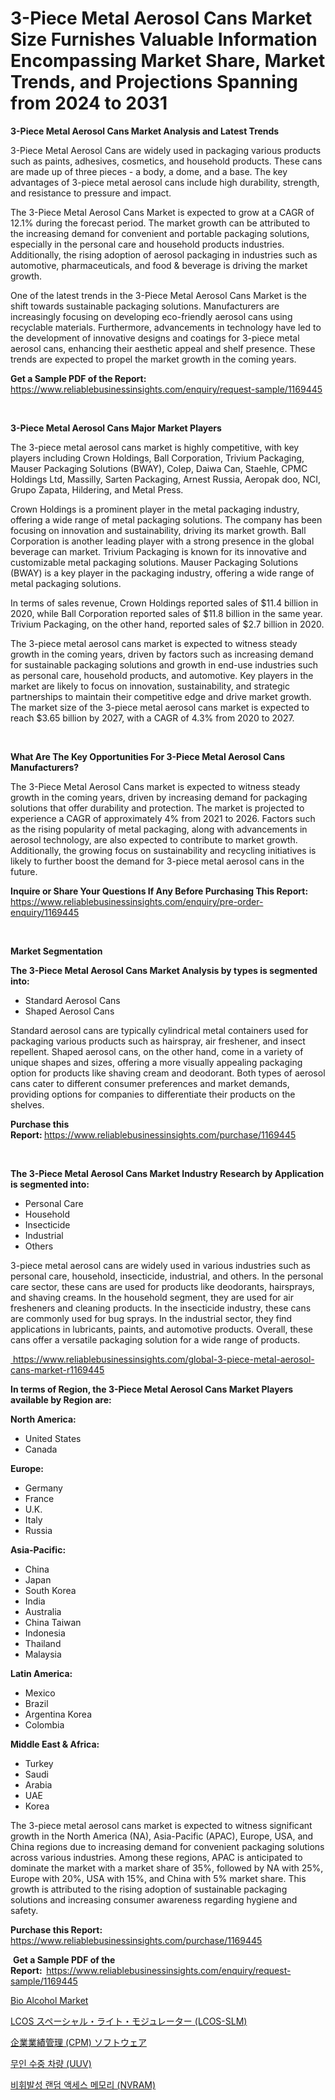 <p><h1>3-Piece Metal Aerosol Cans Market Size Furnishes Valuable Information Encompassing Market Share, Market Trends, and Projections Spanning from 2024 to 2031</h1></p><p><strong>3-Piece Metal Aerosol Cans Market Analysis and Latest Trends</strong></p>
<p><p>3-Piece Metal Aerosol Cans are widely used in packaging various products such as paints, adhesives, cosmetics, and household products. These cans are made up of three pieces - a body, a dome, and a base. The key advantages of 3-piece metal aerosol cans include high durability, strength, and resistance to pressure and impact.</p><p>The 3-Piece Metal Aerosol Cans Market is expected to grow at a CAGR of 12.1% during the forecast period. The market growth can be attributed to the increasing demand for convenient and portable packaging solutions, especially in the personal care and household products industries. Additionally, the rising adoption of aerosol packaging in industries such as automotive, pharmaceuticals, and food & beverage is driving the market growth.</p><p>One of the latest trends in the 3-Piece Metal Aerosol Cans Market is the shift towards sustainable packaging solutions. Manufacturers are increasingly focusing on developing eco-friendly aerosol cans using recyclable materials. Furthermore, advancements in technology have led to the development of innovative designs and coatings for 3-piece metal aerosol cans, enhancing their aesthetic appeal and shelf presence. These trends are expected to propel the market growth in the coming years.</p></p>
<p><strong>Get a Sample PDF of the Report:&nbsp;</strong> <a href="https://www.reliablebusinessinsights.com/enquiry/request-sample/1169445">https://www.reliablebusinessinsights.com/enquiry/request-sample/1169445</a></p>
<p>&nbsp;</p>
<p><strong>3-Piece Metal Aerosol Cans Major Market Players</strong></p>
<p><p>The 3-piece metal aerosol cans market is highly competitive, with key players including Crown Holdings, Ball Corporation, Trivium Packaging, Mauser Packaging Solutions (BWAY), Colep, Daiwa Can, Staehle, CPMC Holdings Ltd, Massilly, Sarten Packaging, Arnest Russia, Aeropak doo, NCI, Grupo Zapata, Hildering, and Metal Press. </p><p>Crown Holdings is a prominent player in the metal packaging industry, offering a wide range of metal packaging solutions. The company has been focusing on innovation and sustainability, driving its market growth. Ball Corporation is another leading player with a strong presence in the global beverage can market. Trivium Packaging is known for its innovative and customizable metal packaging solutions. Mauser Packaging Solutions (BWAY) is a key player in the packaging industry, offering a wide range of metal packaging solutions.</p><p>In terms of sales revenue, Crown Holdings reported sales of $11.4 billion in 2020, while Ball Corporation reported sales of $11.8 billion in the same year. Trivium Packaging, on the other hand, reported sales of $2.7 billion in 2020. </p><p>The 3-piece metal aerosol cans market is expected to witness steady growth in the coming years, driven by factors such as increasing demand for sustainable packaging solutions and growth in end-use industries such as personal care, household products, and automotive. Key players in the market are likely to focus on innovation, sustainability, and strategic partnerships to maintain their competitive edge and drive market growth. The market size of the 3-piece metal aerosol cans market is expected to reach $3.65 billion by 2027, with a CAGR of 4.3% from 2020 to 2027.</p></p>
<p>&nbsp;</p>
<p><strong>What Are The Key Opportunities For 3-Piece Metal Aerosol Cans Manufacturers?</strong></p>
<p><p>The 3-Piece Metal Aerosol Cans market is expected to witness steady growth in the coming years, driven by increasing demand for packaging solutions that offer durability and protection. The market is projected to experience a CAGR of approximately 4% from 2021 to 2026. Factors such as the rising popularity of metal packaging, along with advancements in aerosol technology, are also expected to contribute to market growth. Additionally, the growing focus on sustainability and recycling initiatives is likely to further boost the demand for 3-piece metal aerosol cans in the future.</p></p>
<p><strong>Inquire or Share Your Questions If Any Before Purchasing This Report:</strong> <a href="https://www.reliablebusinessinsights.com/enquiry/pre-order-enquiry/1169445">https://www.reliablebusinessinsights.com/enquiry/pre-order-enquiry/1169445</a></p>
<p>&nbsp;</p>
<p><strong>Market Segmentation</strong></p>
<p><strong>The 3-Piece Metal Aerosol Cans Market Analysis by types is segmented into:</strong></p>
<p><ul><li>Standard Aerosol Cans</li><li>Shaped Aerosol Cans</li></ul></p>
<p><p>Standard aerosol cans are typically cylindrical metal containers used for packaging various products such as hairspray, air freshener, and insect repellent. Shaped aerosol cans, on the other hand, come in a variety of unique shapes and sizes, offering a more visually appealing packaging option for products like shaving cream and deodorant. Both types of aerosol cans cater to different consumer preferences and market demands, providing options for companies to differentiate their products on the shelves.</p></p>
<p><strong>Purchase this Report:&nbsp;</strong><a href="https://www.reliablebusinessinsights.com/purchase/1169445">https://www.reliablebusinessinsights.com/purchase/1169445</a></p>
<p>&nbsp;</p>
<p><strong>The 3-Piece Metal Aerosol Cans Market Industry Research by Application is segmented into:</strong></p>
<p><ul><li>Personal Care</li><li>Household</li><li>Insecticide</li><li>Industrial</li><li>Others</li></ul></p>
<p><p>3-piece metal aerosol cans are widely used in various industries such as personal care, household, insecticide, industrial, and others. In the personal care sector, these cans are used for products like deodorants, hairsprays, and shaving creams. In the household segment, they are used for air fresheners and cleaning products. In the insecticide industry, these cans are commonly used for bug sprays. In the industrial sector, they find applications in lubricants, paints, and automotive products. Overall, these cans offer a versatile packaging solution for a wide range of products.</p></p>
<p><a href="https://www.reliablebusinessinsights.com/global-3-piece-metal-aerosol-cans-market-r1169445">&nbsp;https://www.reliablebusinessinsights.com/global-3-piece-metal-aerosol-cans-market-r1169445</a></p>
<p><strong>In terms of Region, the 3-Piece Metal Aerosol Cans Market Players available by Region are:</strong></p>
<p>
    <p> <strong> North America: </strong>
        <ul>
            <li>United States</li>
            <li>Canada</li>
        </ul>
        </p> 
    <p> <strong> Europe: </strong>
        <ul>
            <li>Germany</li>
            <li>France</li>
            <li>U.K.</li>
            <li>Italy</li>
            <li>Russia</li>
        </ul>
        </p> 
    <p> <strong> Asia-Pacific: </strong>
        <ul>
            <li>China</li>
            <li>Japan</li>
            <li>South Korea</li>
            <li>India</li>
            <li>Australia</li>
            <li>China Taiwan</li>
            <li>Indonesia</li>
            <li>Thailand</li>
            <li>Malaysia</li>
        </ul>
        </p> 
    <p> <strong> Latin America: </strong>
        <ul>
            <li>Mexico</li>
            <li>Brazil</li>
            <li>Argentina Korea</li>
            <li>Colombia</li>
        </ul>
        </p> 
    <p> <strong> Middle East & Africa: </strong>
        <ul>
            <li>Turkey</li>
            <li>Saudi</li>
            <li>Arabia</li>
            <li>UAE</li>
            <li>Korea</li>
        </ul>
    </p>
    </p>
<p><p>The 3-piece metal aerosol cans market is expected to witness significant growth in the North America (NA), Asia-Pacific (APAC), Europe, USA, and China regions due to increasing demand for convenient packaging solutions across various industries. Among these regions, APAC is anticipated to dominate the market with a market share of 35%, followed by NA with 25%, Europe with 20%, USA with 15%, and China with 5% market share. This growth is attributed to the rising adoption of sustainable packaging solutions and increasing consumer awareness regarding hygiene and safety.</p></p>
<p><strong>Purchase this Report: </strong><a href="https://www.reliablebusinessinsights.com/purchase/1169445">https://www.reliablebusinessinsights.com/purchase/1169445</a></p>
<p>&nbsp;<strong>Get a Sample PDF of the Report:&nbsp;&nbsp;</strong><a href="https://www.reliablebusinessinsights.com/enquiry/request-sample/1169445">https://www.reliablebusinessinsights.com/enquiry/request-sample/1169445</a></p>
<p><strong></strong></p>
<p><p><a href="https://github.com/gulaimolin/Market-Research-Report-List-4/blob/main/bio-alcohol-market.md">Bio Alcohol Market</a></p><p><a href="https://github.com/DanykaKilback/Market-Research-Report-List-1/blob/main/298155099451.md">LCOS スペーシャル・ライト・モジュレーター (LCOS-SLM)</a></p><p><a href="https://github.com/GiovaniLeannon/Market-Research-Report-List-1/blob/main/680019099449.md">企業業績管理 (CPM) ソフトウェア</a></p><p><a href="https://github.com/brendon65677/Market-Research-Report-List-1/blob/main/384864284920.md">무인 수중 차량 (UUV)</a></p><p><a href="https://github.com/JohnQuil1917/Market-Research-Report-List-1/blob/main/686449284921.md">비휘발성 랜덤 액세스 메모리 (NVRAM)</a></p></p>